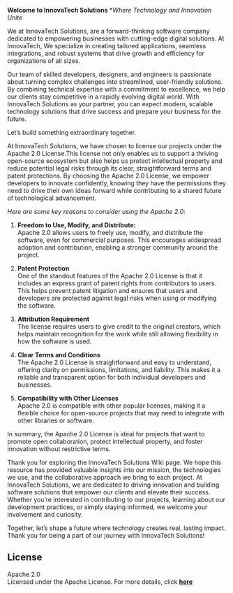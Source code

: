 **Welcome to InnovaTech Solutions**
**Where Technology and Innovation Unite*

We at InnovaTech Solutions, are a forward-thinking software company dedicated to empowering businesses with cutting-edge digital solutions. At InnovaTech, 
We specialize in creating tailored applications, seamless integrations, and robust systems that drive growth and efficiency for organizations of all sizes.

Our team of skilled developers, designers, and engineers is passionate about turning complex challenges into streamlined, user-friendly solutions. By combining technical expertise with a 
commitment to excellence, we help our clients stay competitive in a rapidly evolving digital world. With InnovaTech Solutions as your partner, you can expect modern, scalable technology solutions 
that drive success and prepare your business for the future.

Let’s build something extraordinary together.


At InnovaTech Solutions, we have chosen to license our projects under the Apache 2.0 License.This license not only enables us to support a thriving open-source ecosystem but also helps us protect intellectual 
property and reduce potential legal risks through its clear, straightforward terms and patent protections. By choosing the Apache 2.0 License, we empower developers to innovate confidently, knowing they have 
the permissions they need to drive their own ideas forward while 
contributing to a shared future of technological advancement.

*Here are some key reasons to consider using the Apache 2.0*:

1. **Freedom to Use, Modify, and Distribute:**<br>
   Apache 2.0 allows users to freely use, modify, and distribute the software, even for 
   commercial purposes. This encourages widespread adoption and contribution, enabling a stronger community around the project.

2. **Patent Protection**<br>
	One of the standout features of the Apache 2.0 License is that it includes an express grant of patent rights from contributors to users. 
	This helps prevent patent litigation and ensures that users and developers are protected against legal risks when using or modifying the software.

3. **Attribution Requirement**<br>
	The license requires users to give credit to the original creators, which helps maintain recognition for the work while still allowing 
	flexibility in how the software is used.

4. **Clear Terms and Conditions**<br>
	The Apache 2.0 License is straightforward and easy to understand, offering clarity on permissions, limitations, and liability. 
	This makes it a reliable and transparent option for both individual developers and businesses.

5. **Compatibility with Other Licenses**<br>
	Apache 2.0 is compatible with other popular licenses, making it a flexible choice for open-source projects that may need 
	to integrate with other libraries or software.

In summary, the Apache 2.0 License is ideal for projects that want to promote open collaboration, protect intellectual property, and 
foster innovation without restrictive terms.

Thank you for exploring the InnovaTech Solutions Wiki page. We hope this resource has provided valuable insights into our mission, the technologies we use, and the collaborative 
approach we bring to each project. At InnovaTech Solutions, we are dedicated to driving innovation and building software solutions that empower our clients and elevate their success.
Whether you’re interested in contributing to our projects, learning about our development practices, or simply staying informed, we welcome your involvement and curiosity. 

Together, let’s shape a future where technology creates real, lasting impact. Thank you for being a part of our journey with InnovaTech Solutions!
## License

Apache 2.0<br>
Licensed under the Apache License. For more details, click [**here**](https://www.apache.org)













